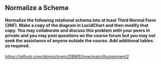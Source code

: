 ## Normalize a Schema

#### Normalize the following relational schema into at least Third Normal Form (3NF). Make a copy of the diagram in LucidChart and then modify that copy. You may collaborate and discuss this problem with your peers in private and you may post questions on the course forum but you may not seek the assistance of anyone outside the course. Add additional tables as required.


https://github.com/domschrein/DBMS/tree/main/Assignment2
